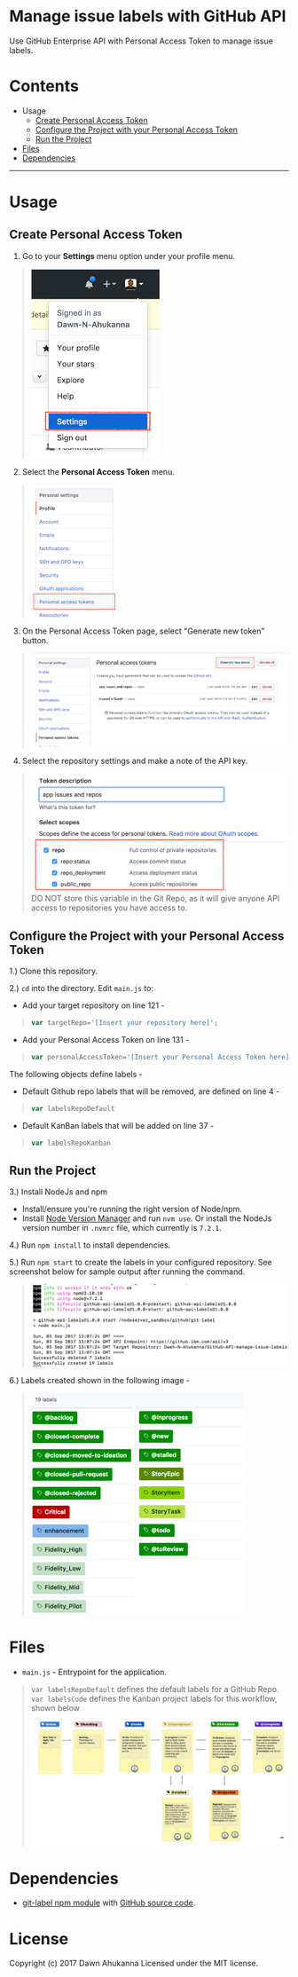 # Manage issue labels with GitHub API
Use GitHub Enterprise API with Personal Access Token to manage issue labels.

# Contents
* Usage
  * [Create Personal Access Token](#create-personal-access-token)
  * [Configure the Project with your Personal Access Token](#configure-the-project-with-your-personal-access-token)
  * [Run the Project](#run-the-project)
* [Files](#files)
* [Dependencies](#dependencies)
----

# Usage
## Create Personal Access Token
1. Go to your **Settings** menu option under your profile menu.
> ![Settings Menu](./images/0-SettingsMenu.png)

2. Select the **Personal Access Token** menu.
> ![Personal Access Token Menu](./images/1-PersonalAccessTokenMenu.png)

3. On the Personal Access Token page, select "Generate new token" button.
> ![Generate Personal Access Token](./images/2-PersonalAccessTokenPage.png)

4. Select the repository settings and make a note of the API key.
> ![Settings for Personal Access Token](./images/3-PersonalAccessTokenSettings.png)
> DO NOT store this variable in the Git Repo, as it will give anyone API access to repositories you have access to.

## Configure the Project with your Personal Access Token
1.) Clone this repository.

2.) `cd` into the directory.
Edit `main.js` to:
* Add your target repository on line 121 -
> ```javascript
> var targetRepo='[Insert your repository here]';
> ```

* Add your Personal Access Token on line 131 -
>```javascript
> var personalAccessToken='[Insert your Personal Access Token here]';
> ```

The following objects define labels -
* Default Github repo labels that will be removed, are defined on line 4 -
> ```javascript
> var labelsRepoDefault
> ```

* Default KanBan labels that will be added on line 37 -
> ```javascript
> var labelsRepoKanban
> ```

## Run the Project
3.) Install NodeJs and npm  
* Install/ensure you're running the right version of Node/npm.  
* Install [Node Version Manager](https://github.com/creationix/nvm) and run `nvm use`. Or install the NodeJs version number in `.nvmrc` file, which currently is `7.2.1`.

4.) Run `npm install` to install dependencies.  

5.) Run `npm start` to create the labels in your configured repository. See screenshot below for sample output after running the command.
> ![Run Command](./images/4-RunGitHubLabels.png)  

6.) Labels created shown in the following image -  
> ![Labels created](./images/5-GeneratedLabels.png)


# Files
* `main.js` - Entrypoint for the application.
> `var labelsRepoDefault` defines the default labels for a GitHub Repo.  
> `var labelsCode` defines the Kanban project labels for this workflow, shown below
> ![Kanban workflow](./images/Github-Issue-Workflow.png)

# Dependencies
* [git-label npm module](https://www.npmjs.com/package/git-label) with [GitHub source code](https://github.com/jasonbellamy/git-label).

# License
Copyright (c) 2017 Dawn Ahukanna
Licensed under the MIT license.
